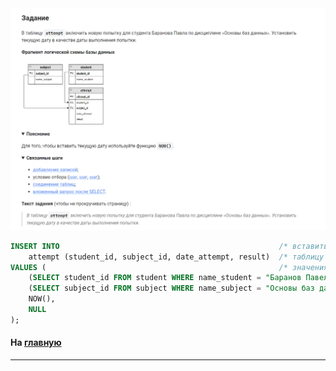 

<img src="../art/3.2.1.task.png" alt="solution" >

```sql
INSERT INTO                                                 /* вставить в */
    attempt (student_id, subject_id, date_attempt, result)  /* таблицу (столбцы) */
VALUES (                                                    /* значения */
    (SELECT student_id FROM student WHERE name_student = "Баранов Павел"),     /* значение */ 
    (SELECT subject_id FROM subject WHERE name_subject = "Основы баз данных"), /* значение */
    NOW(),                                                                      /* значение */ 
    NULL                                                                        /* значение */
);
```



#### На [главную](https://github.com/BEPb/stepik_sql#readme)

---


